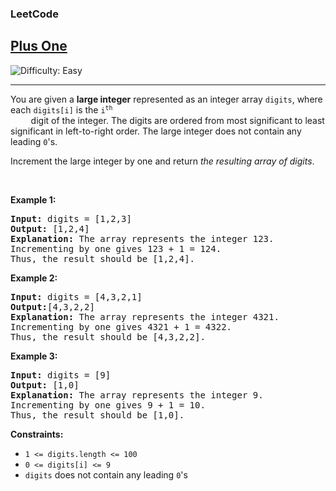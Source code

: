 <body>
    <h3>LeetCode</h3>
    <h2><a href="https://leetcode.com/problems/plus-one/description/">Plus One</a></h2> 
    <img src='https://img.shields.io/badge/Difficulty-Easy-brightgreen' alt='Difficulty: Easy' /><hr>
    <p>You are given a <strong>large integer</strong> represented as an integer array <code>digits</code>, where each <code>digits[i]</code> is the <code>i<sup>th</sup>
    </code> digit of the integer. The digits are ordered from most significant to least significant in left-to-right order. The large integer does not contain any leading <code>0</code>'s.</p>
    <p>Increment the large integer by one and return <em>the resulting array of digits</em>.</p>

<p>&nbsp;</p>
<p><strong class="example">Example 1:</strong></p>
<pre>
<strong>Input:</strong> digits = [1,2,3]
<strong>Output:</strong> [1,2,4]
<strong>Explanation:</strong> The array represents the integer 123.
Incrementing by one gives 123 + 1 = 124.
Thus, the result should be [1,2,4].
</pre>

<p><strong class="example">Example 2:</strong></p>
<pre>
<strong>Input:</strong> digits = [4,3,2,1]
<strong>Output:</strong>[4,3,2,2]
<strong>Explanation:</strong> The array represents the integer 4321.
Incrementing by one gives 4321 + 1 = 4322.
Thus, the result should be [4,3,2,2].
</pre>

<p><strong class="example">Example 3:</strong></p>
<pre>
<strong>Input:</strong> digits = [9]
<strong>Output:</strong> [1,0]
<strong>Explanation:</strong> The array represents the integer 9.
Incrementing by one gives 9 + 1 = 10.
Thus, the result should be [1,0].
</pre>

<p><strong class="Constraints:">Constraints:</strong></p>
<ul>
    <li><code>1 <= digits.length <= 100</code></li>
    <li><code>0 <= digits[i] <= 9</code></li>
    <li><code>digits</code> does not contain any leading <code>0</code>'s</li>
</ul>

</body>
</html>
